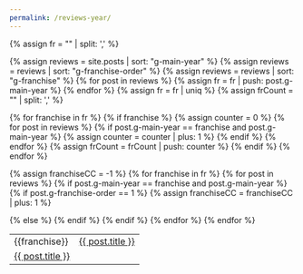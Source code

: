 ```yaml
---
permalink: /reviews-year/
---
```


{% assign fr = "" | split: ',' %}

<div>
{% assign reviews = site.posts | sort: "g-main-year" %}
{% assign reviews = reviews | sort: "g-franchise-order" %}
{% assign reviews = reviews | sort: "g-franchise" %}
{% for post in reviews %}
    {% assign fr = fr | push: post.g-main-year %}
{% endfor %}

<table>
{% assign fr = fr | uniq %}
{% assign frCount = "" | split: ',' %}

{% for franchise in fr %}
    {% if franchise %}
        {% assign counter = 0 %}
        {% for post in reviews %}
            {% if post.g-main-year == franchise and post.g-main-year %}
                {% assign counter = counter | plus: 1 %}
            {% endif %}
        {% endfor %}
        {% assign frCount = frCount | push: counter %}
    {% endif %}
{% endfor %}


{% assign franchiseCC = -1 %}
{% for franchise in fr %}
    {% for post in reviews %}
        {% if post.g-main-year == franchise and post.g-main-year %}
            {% if post.g-franchise-order == 1 %}
                {% assign franchiseCC = franchiseCC | plus: 1 %}
                <tr>
                    <td rowspan="{{frCount[franchiseCC]}}" style="vertical-align: top">{{franchise}}</td>
                    <td><a href="{{site.baseurl}}{{ post.url }}">{{ post.title }}</a></td>
                </tr>
            {% else %}
                <tr>
                    <td><a href="{{site.baseurl}}{{ post.url }}">{{ post.title }}</a></td>
                </tr>
            {% endif %}
        {% endif %}
    {% endfor %}
{% endfor %}
</table>
</div>
